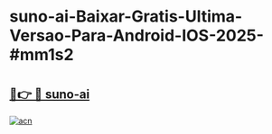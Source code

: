 # suno-ai-Baixar-Gratis-Ultima-Versao-Para-Android-IOS-2025-#mm1s2

# <h2><a href="https://ainizakaria.my?title=suno-ai&ref=24M">🔗👉 🔴 suno-ai</a></h2>

[![acn](https://github.com/user-attachments/assets/0f9c940e-d8b0-45ae-aac7-cd30a18b3e1c)](https://ainizakaria.my?title=suno-ai&ref=24M)

